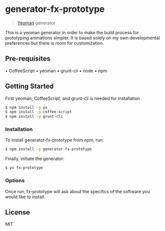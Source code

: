 # generator-fx-prototype

> [Yeoman](http://yeoman.io) generator

This is a yeoman generator in order to make the build process for
prototyping animations simpler. It is based solely on my own
developmental preferences but there is room for customization.

## Pre-requisites
• CoffeeScript
• yeoman
• grunt-cli
• node
• npm


## Getting Started
First yeoman, CoffeeScript, and grunt-cli is needed for installation

```bash
$ npm install -g yo
$ npm install -g coffee-script
$ npm install -g grunt-cli
```

### Installation 

To install generator-fx-prototype from npm, run:

```bash
$ npm install -g generator-fx-prototype
```

Finally, initiate the generator:

```bash
$ yo fx-prototype
```

### Options
Once run, fx-prototype will ask about the specifics of the software
you would like to install.

## License

MIT
